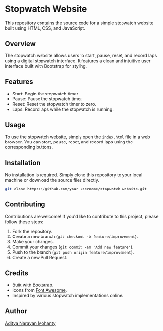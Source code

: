 # Stopwatch Website

This repository contains the source code for a simple stopwatch website built using HTML, CSS, and JavaScript.

## Overview

The stopwatch website allows users to start, pause, reset, and record laps using a digital stopwatch interface. It features a clean and intuitive user interface built with Bootstrap for styling.

## Features

- Start: Begin the stopwatch timer.
- Pause: Pause the stopwatch timer.
- Reset: Reset the stopwatch timer to zero.
- Laps: Record laps while the stopwatch is running.

## Usage

To use the stopwatch website, simply open the `index.html` file in a web browser. You can start, pause, reset, and record laps using the corresponding buttons.

## Installation

No installation is required. Simply clone this repository to your local machine or download the source files directly.

```bash
git clone https://github.com/your-username/stopwatch-website.git
```

## Contributing

Contributions are welcome! If you'd like to contribute to this project, please follow these steps:

1. Fork the repository.
2. Create a new branch (`git checkout -b feature/improvement`).
3. Make your changes.
4. Commit your changes (`git commit -am 'Add new feature'`).
5. Push to the branch (`git push origin feature/improvement`).
6. Create a new Pull Request.

## Credits

- Built with [Bootstrap](https://getbootstrap.com/).
- Icons from [Font Awesome](https://fontawesome.com/).
- Inspired by various stopwatch implementations online.

## Author

[Aditya Narayan Mohanty](https://github.com/Adi-Mohanty)
